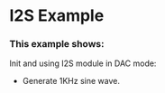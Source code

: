# I2S Example

### This example shows:

Init and using I2S module in DAC mode:

* Generate 1KHz sine wave.
